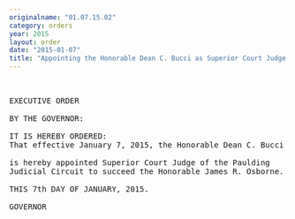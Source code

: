 ```yaml
---
originalname: "01.07.15.02"
category: orders
year: 2015
layout: order
date: "2015-01-07"
title: "Appointing the Honorable Dean C. Bucci as Superior Court Judge of the Paulding Judicial Circuit"
---
```

<pre>
 

EXECUTIVE ORDER

BY THE GOVERNOR:

IT IS HEREBY ORDERED:
That effective January 7, 2015, the Honorable Dean C. Bucci

is hereby appointed Superior Court Judge of the Paulding
Judicial Circuit to succeed the Honorable James R. Osborne.

THIS 7th DAY OF JANUARY, 2015.

GOVERNOR

</pre>
